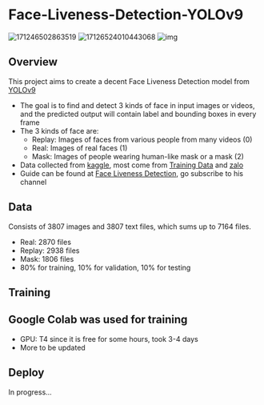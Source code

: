 # Face-Liveness-Detection-YOLOv9


![171246502863519](https://github.com/Woww2711/Face-Liveness-Detection-YOLOv9/assets/120792827/0e9cde53-f8f0-4646-99dc-45d7f41a0c09)
![17126524010443068](https://github.com/Woww2711/Face-Liveness-Detection-YOLOv9/assets/120792827/a942ca57-b020-4d83-b9ab-a1586127146e)
![img](https://github.com/Woww2711/Face-Liveness-Detection-YOLOv9/assets/120792827/6fc1b05b-a9c7-4135-88ad-ebcc3a0ae7ac)


## Overview
This project aims to create a decent Face Liveness Detection model from [YOLOv9](https://docs.ultralytics.com/models/yolov9/)
- The goal is to find and detect 3 kinds of face in input images or videos, and the predicted output will contain label and bounding boxes in every frame
- The 3 kinds of face are:
  + Replay: Images of faces from various people from many videos (0)
  + Real: Images of real faces (1)
  + Mask: Images of people wearing human-like mask or a mask (2)
- Data collected from [kaggle](kaggle.com), most come from [Training Data](https://www.kaggle.com/trainingdatapro) and [zalo](https://www.kaggle.com/datasets/hlly34/liveness-detection-zalo-2022)
- Guide can be found at [Face Liveness Detection](https://youtu.be/LqzPifvd09Q?si=8J1lmpr2wbDzrZ-h), go subscribe to his channel

## Data
Consists of 3807 images and 3807 text files, which sums up to 7164 files.
- Real: 2870 files
- Replay: 2938 files
- Mask: 1806 files
- 80% for training, 10% for validation, 10% for testing

## Training
Google Colab was used for training
- 
- GPU: T4 since it is free for some hours, took 3-4 days
- More to be updated

## Deploy
In progress...
